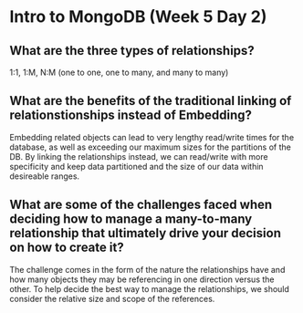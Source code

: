 # Intro to MongoDB (Week 5 Day 2)

## What are the three types of relationships?

1:1, 1:M, N:M (one to one, one to many, and many to many)

## What are the benefits of the traditional linking of relationstionships instead of Embedding?

Embedding related objects can lead to very lengthy read/write times for the database, as well as exceeding our maximum sizes for the partitions of the DB. By linking the relationships instead, we can read/write with more specificity and keep data partitioned and the size of our data within desireable ranges.

## What are some of the challenges faced when deciding how to manage a many-to-many relationship that ultimately drive your decision on how to create it?

The challenge comes in the form of the nature the relationships have and how many objects they may be referencing in one direction versus the other. To help decide the best way to manage the relationships, we should consider the relative size and scope of the references.